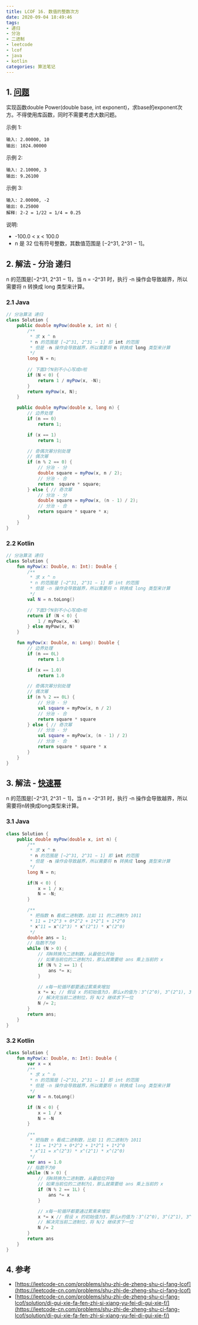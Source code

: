 ```yaml
---
title: LCOF 16. 数值的整数次方
date: 2020-09-04 18:49:46
tags:
- 递归
- 分治
- 二进制
- leetcode
- lcof
- java
- kotlin
categories: 算法笔记
---
```

## 1. [问题](https://leetcode-cn.com/problems/shu-zhi-de-zheng-shu-ci-fang-lcof)
实现函数double Power(double base, int exponent)，求base的exponent次方。不得使用库函数，同时不需要考虑大数问题。

<!--more-->

示例 1:
```
输入: 2.00000, 10
输出: 1024.00000
```

示例 2:
```
输入: 2.10000, 3
输出: 9.26100
```

示例 3:
```
输入: 2.00000, -2
输出: 0.25000
解释: 2-2 = 1/22 = 1/4 = 0.25
```

说明:
- -100.0 < x < 100.0
- n 是 32 位有符号整数，其数值范围是 [−2^31, 2^31 − 1]。


## 2. 解法 - 分治 递归
n 的范围是[−2^31, 2^31 − 1]，当 n = -2^31 时，执行 -n 操作会导致越界，所以需要将 n 转换成 long 类型来计算。

### 2.1 Java
```java
// 分治算法 递归
class Solution {
    public double myPow(double x, int n) {
        /**
         * 求 x ^ n
         * n 的范围是 [−2^31, 2^31 − 1] 即 int 的范围
         * 但是 -n 操作会导致越界，所以需要将 n 转换成 long 类型来计算
         */
        long N = n;
        
        // 下面3个N别不小心写成n啦
        if (N < 0) {
            return 1 / myPow(x, -N);
        }
        return myPow(x, N);
    }

    public double myPow(double x, long n) {
        // 边界处理
        if (n == 0)
            return 1;

        if (x == 1)
            return 1;

        // 奇偶次幂分别处理
        // 偶次幂
        if (n % 2 == 0) {
            // 分治 - 分
            double square = myPow(x, n / 2);
            // 分治 - 合
            return  square * square;
        } else { // 奇次幂
            // 分治 - 分
            double square = myPow(x, (n - 1) / 2);
            // 分治 - 合
            return square * square * x;
        }
    }
}
```

### 2.2 Kotlin
```kotlin
// 分治算法 递归
class Solution {
    fun myPow(x: Double, n: Int): Double {
        /**
         * 求 x ^ n
         * n 的范围是 [−2^31, 2^31 − 1] 即 int 的范围
         * 但是 -n 操作会导致越界，所以需要将 n 转换成 long 类型来计算
         */
        val N = n.toLong()

        // 下面3个N别不小心写成n啦
        return if (N < 0) {
            1 / myPow(x, -N)
        } else myPow(x, N)
    }

    fun myPow(x: Double, n: Long): Double {
        // 边界处理
        if (n == 0L)
            return 1.0

        if (x == 1.0)
            return 1.0

        // 奇偶次幂分别处理
        // 偶次幂
        if (n % 2 == 0L) {
            // 分治 - 分
            val square = myPow(x, n / 2)
            // 分治 - 合
            return square * square
        } else { // 奇次幂
            // 分治 - 分
            val square = myPow(x, (n - 1) / 2)
            // 分治 - 合
            return square * square * x
        }
    }
}
```

## 3. 解法 - [快速幂](https://baike.baidu.com/item/%E5%BF%AB%E9%80%9F%E5%B9%82/5500243?fr=aladdin)
n 的范围是[−2^31, 2^31 − 1]，当 n = -2^31 时，执行 -n 操作会导致越界，所以需要将n转换成long类型来计算。

### 3.1 Java
```java
class Solution {
    public double myPow(double x, int n) {
        /**
         * 求 x ^ n
         * n 的范围是 [−2^31, 2^31 − 1] 即 int 的范围
         * 但是 -n 操作会导致越界，所以需要将 n 转换成 long 类型来计算
         */
        long N = n;

        if(N < 0) {
            x = 1 / x;
            N = -N;
        }

        /**
         * 把指数 n 看成二进制数，比如 11 的二进制为 1011
         * 11 = 1*2^3 + 0*2^2 + 1*2^1 + 1*2^0
         * x^11 = x^(2^3) * x^(2^1) * x^(2^0)
         */
        double ans = 1;
        // 指数不为0
        while (N > 0) {
            // 将N转换为二进制数，从最低位开始
            // 如果当前位的二进制为1，那么就需要给 ans 乘上当前的 x
            if (N % 2 == 1) {
                ans *= x;
            }

            // x每一轮循环都要通过累乘来增加
            x *= x; // 假设 x 的初始值为3，那么x的值为：3^(2^0), 3^(2^1), 3^(2^2) ...
            // 解决完当前二进制位，将 N/2 继续求下一位
            N /= 2;
        }
        return ans;
    }
}
```

### 3.2 Kotlin
```kotlin
class Solution {
    fun myPow(x: Double, n: Int): Double {
        var x = x
        /**
         * 求 x ^ n
         * n 的范围是 [−2^31, 2^31 − 1] 即 int 的范围
         * 但是 -n 操作会导致越界，所以需要将 n 转换成 long 类型来计算
         */
        var N = n.toLong()

        if (N < 0) {
            x = 1 / x
            N = -N
        }

        /**
         * 把指数 n 看成二进制数，比如 11 的二进制为 1011
         * 11 = 1*2^3 + 0*2^2 + 1*2^1 + 1*2^0
         * x^11 = x^(2^3) * x^(2^1) * x^(2^0)
         */
        var ans = 1.0
        // 指数不为0
        while (N > 0) {
            // 将N转换为二进制数，从最低位开始
            // 如果当前位的二进制为1，那么就需要给 ans 乘上当前的 x
            if (N % 2 == 1L) {
                ans *= x
            }

            // x每一轮循环都要通过累乘来增加
            x *= x // 假设 x 的初始值为3，那么x的值为：3^(2^0), 3^(2^1), 3^(2^2) ...
            // 解决完当前二进制位，将 N/2 继续求下一位
            N /= 2
        }
        return ans
    }
}
```

## 4. 参考
- [https://leetcode-cn.com/problems/shu-zhi-de-zheng-shu-ci-fang-lcof](https://leetcode-cn.com/problems/shu-zhi-de-zheng-shu-ci-fang-lcof)
- [https://leetcode-cn.com/problems/shu-zhi-de-zheng-shu-ci-fang-lcof/solution/di-gui-xie-fa-fen-zhi-si-xiang-yu-fei-di-gui-xie-f/](https://leetcode-cn.com/problems/shu-zhi-de-zheng-shu-ci-fang-lcof/solution/di-gui-xie-fa-fen-zhi-si-xiang-yu-fei-di-gui-xie-f/)